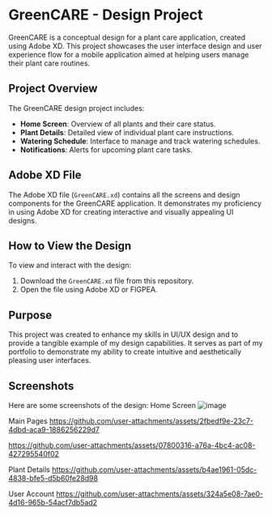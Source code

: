 # GreenCARE - Design Project

GreenCARE is a conceptual design for a plant care application, created using Adobe XD. This project showcases the user interface design and user experience flow for a mobile application aimed at helping users manage their plant care routines.

## Project Overview

The GreenCARE design project includes:
- **Home Screen**: Overview of all plants and their care status.
- **Plant Details**: Detailed view of individual plant care instructions.
- **Watering Schedule**: Interface to manage and track watering schedules.
- **Notifications**: Alerts for upcoming plant care tasks.

## Adobe XD File

The Adobe XD file (`GreenCARE.xd`) contains all the screens and design components for the GreenCARE application. It demonstrates my proficiency in using Adobe XD for creating interactive and visually appealing UI designs.

## How to View the Design

To view and interact with the design:
1. Download the `GreenCARE.xd` file from this repository.
2. Open the file using Adobe XD or FIGPEA.

## Purpose

This project was created to enhance my skills in UI/UX design and to provide a tangible example of my design capabilities. It serves as part of my portfolio to demonstrate my ability to create intuitive and aesthetically pleasing user interfaces.

## Screenshots

Here are some screenshots of the design:
Home Screen 
![image](https://github.com/user-attachments/assets/73a569ff-dee0-42d9-9971-2c90309bf473)

Main Pages 
https://github.com/user-attachments/assets/2fbedf9e-23c7-4dbd-aca9-1886256229d7



https://github.com/user-attachments/assets/07800316-a76a-4bc4-ac08-427295540f02

Plant Details
https://github.com/user-attachments/assets/b4ae1961-05dc-4838-bfe5-d5b60fe28d98

User Account
https://github.com/user-attachments/assets/324a5e08-7ae0-4d16-965b-54acf7db5ad2

